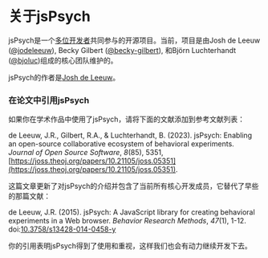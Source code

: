 # 关于jsPsych

jsPsych是一个[多位开发者](https://github.com/jspsych/jsPsych/graphs/contributors)共同参与的开源项目。当前，项目是由Josh de Leeuw ([@jodeleeuw](https://github.com/jodeleeuw)), Becky Gilbert ([@becky-gilbert](https://github.com/becky-gilbert)), 和Björn Luchterhandt ([@bjoluc](https://github.com/bjoluc))组成的核心团队维护的。

jsPsych的作者是[Josh de Leeuw](https://www.vassar.edu/faculty/jdeleeuw)。

### 在论文中引用jsPsych

如果你在学术作品中使用了jsPsych，请将下面的文献添加到参考文献列表：

de Leeuw, J.R., Gilbert, R.A., & Luchterhandt, B. (2023). jsPsych: Enabling an open-source collaborative ecosystem of behavioral experiments. *Journal of Open Source Software*, *8*(85), 5351, [https://joss.theoj.org/papers/10.21105/joss.05351](https://joss.theoj.org/papers/10.21105/joss.05351).

这篇文章更新了对jsPsych的介绍并包含了当前所有核心开发成员，它替代了早些的那篇文献：

de Leeuw, J.R. (2015). jsPsych: A JavaScript library for creating behavioral experiments in a Web browser. *Behavior Research Methods*, _47_(1), 1-12. doi:[10.3758/s13428-014-0458-y](http://link.springer.com/article/10.3758%2Fs13428-014-0458-y)

你的引用表明jsPsych得到了使用和重视，这样我们也会有动力继续开发下去。
